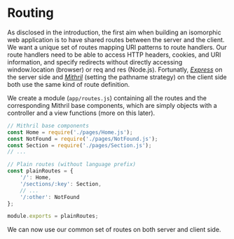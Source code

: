 # Routing

As disclosed in the introduction, the first aim when building an isomorphic web application is to have shared routes 
between the server and the client. We want a unique set of routes mapping URI patterns to route handlers. Our route 
handlers need to be able to access HTTP headers, cookies, and URI information, and specify redirects without directly 
accessing window.location (browser) or req and res (Node.js). Fortunatly, 
[*Express*](http://expressjs.com/en/guide/routing.html) on the server side and 
[*Mithril*](http://mithril.js.org/route.html) (setting the pathname strategy) on the client side both use the same kind 
of route definition.

We create a module (`app/routes.js`) containing all the routes and the corresponding Mithril base components, which are 
simply objects with a controller and a view functions (more on this later).

```javascript
// Mithril base components
const Home = require('./pages/Home.js');
const NotFound = require('./pages/NotFound.js');
const Section = require('./pages/Section.js');
// ...

// Plain routes (without language prefix)
const plainRoutes = {
    '/': Home,
    '/sections/:key': Section,
    // ...
    '/:other': NotFound
};

module.exports = plainRoutes;
```

We can now use our common set of routes on both server and client side.
